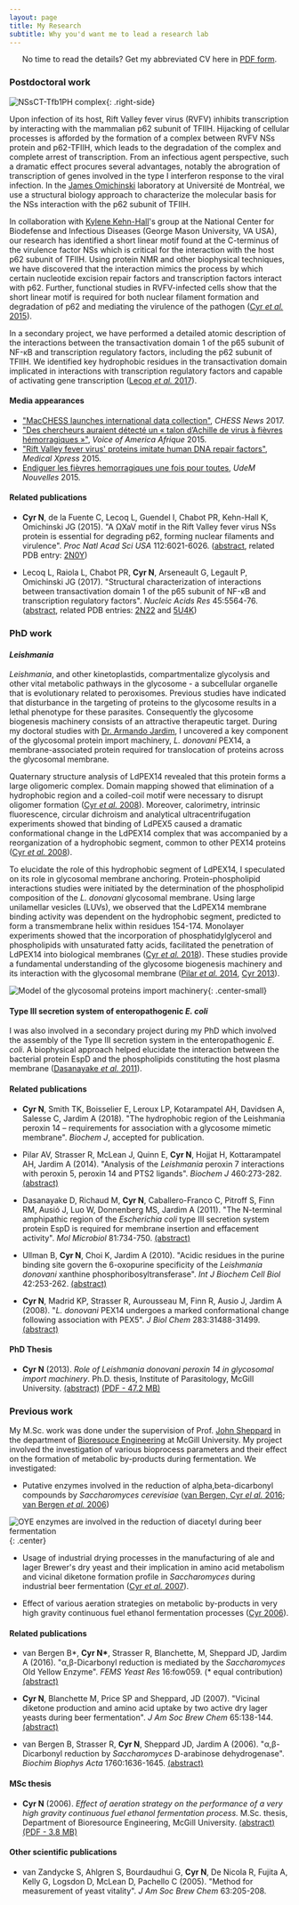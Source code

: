 ```yaml
---
layout: page
title: My Research
subtitle: Why you'd want me to lead a research lab
---
```


<p style="text-align: center;">No time to read the details? Get my abbreviated CV here in <a href="/pdf/NormandCyrCV.pdf">PDF form</a>.</p>

### Postdoctoral work

![NSsCT-Tfb1PH complex](/img/structure-zoom.png){: .right-side}

Upon infection of its host, Rift Valley fever virus (RVFV) inhibits transcription by interacting with the mammalian p62 subunit of TFIIH. Hijacking of cellular processes is afforded by the formation of a complex between RVFV NSs protein and p62-TFIIH, which leads to the degradation of the complex and complete arrest of transcription. From an infectious agent perspective, such a dramatic effect procures several advantages, notably the abrogration of transcription of genes involved in the type I interferon response to the viral infection. In the [James Omichinski](http://biochimie.umontreal.ca/en/department/professors/james-g-omichinski/) laboratory at Université de Montréal, we use a structural biology approach to characterize the molecular basis for the NSs interaction with the p62 subunit of TFIIH.

In collaboration with [Kylene Kehn-Hall](http://ncbid.cos.gmu.edu/faculty-profiles/kylene-kehn-hall/)'s group at the National Center for Biodefense and Infectious Diseases (George Mason University, VA USA), our research has identified a short linear motif found at the C-terminus of the virulence factor NSs which is critical for the interaction with the host p62 subunit of TFIIH. Using protein NMR and other biophysical techniques, we have discovered that the interaction mimics the process by which certain nucleotide excision repair factors and transcription factors interact with p62. Further, functional studies in RVFV-infected cells show that the short linear motif is required for both nuclear filament formation and degradation of p62 and mediating the virulence of the pathogen ([Cyr *et al.* 2015](#postdocpub)).

In a secondary project, we have performed a detailed atomic description of the interactions between the transactivation domain 1 of the p65 subunit of NF-κB and transcription regulatory factors, including the p62 subunit of TFIIH. We identified key hydrophobic residues in the transactivation domain implicated in interactions with transcription regulatory factors and capable of activating gene transcription ([Lecoq *et al.* 2017](#postdocpub)).

#### Media appearances

- ["MacCHESS launches international data collection"](http://news.chess.cornell.edu/articles/2017/Schuller170903.html), *CHESS News* 2017.
- ["Des chercheurs auraient détecté un « talon d’Achille de virus à fièvres hémorragiques »"](https://www.voaafrique.com/a/des-chercheurs-auraient-detecte-un-talon-dachille-de-virus-a-fievres-hemorragiques/2772872.html), *Voice of America Afrique* 2015.
- ["Rift Valley fever virus' proteins imitate human DNA repair factors"](https://medicalxpress.com/news/2015-05-rift-valley-fever-virus-proteins.html), *Medical Xpress* 2015.
- [Endiguer les fièvres hemorragiques une fois pour toutes](http://medecine.umontreal.ca/2015/05/11/endiguer-les-fievres-hemorragiques-une-fois-pour-toutes/), *UdeM Nouvelles* 2015.

<a name="postdocpub"></a>

#### Related publications

- **Cyr N**, de la Fuente C, Lecoq L, Guendel I, Chabot PR, Kehn-Hall K, Omichinski JG (2015). "A ΩXaV motif in the Rift Valley fever virus NSs protein is essential for degrading p62, forming nuclear filaments and virulence". *Proc Natl Acad Sci USA* 112:6021-6026. ([abstract](https://www.ncbi.nlm.nih.gov/pubmed/25918396), related PDB entry: [2N0Y](http://www.rcsb.org/pdb/explore/explore.do?structureId=2N0Y))

- Lecoq L, Raiola L, Chabot PR, **Cyr N**, Arseneault G, Legault P, Omichinski JG (2017). "Structural
characterization of interactions between transactivation domain 1 of the p65 subunit of NF-κB and
transcription regulatory factors". *Nucleic Acids Res* 45:5564-76. ([abstract](https://www.ncbi.nlm.nih.gov/pubmed/28334776), related PDB entries: [2N22](http://www.rcsb.org/pdb/explore/explore.do?structureId=2N22) and [5U4K](http://www.rcsb.org/pdb/explore/explore.do?structureId=5U4K))

### PhD work

#### *Leishmania*

*Leishmania*, and other kinetoplastids, compartmentalize glycolysis and other vital metabolic pathways in the glycosome - a subcellular organelle that is evolutionary related to peroxisomes. Previous studies have indicated that disturbance in the targeting of proteins to the glycosome results in a lethal phenotype for these parasites. Consequently the glycosome biogenesis machinery consists of an attractive therapeutic target. During my doctoral studies with [Dr. Armando Jardim](https://www.mcgill.ca/parasitology/faculty/jardim), I uncovered a key component of the glycosomal protein import machinery, *L. donovani* PEX14, a membrane-associated protein required for translocation of proteins across the glycosomal membrane.

Quaternary structure analysis of LdPEX14 revealed that this protein forms a large oligomeric complex. Domain mapping showed that elimination of a hydrophobic region and a coiled-coil motif were necessary to disrupt oligomer formation ([Cyr *et al.* 2008](#phdpub)). Moreover, calorimetry, intrinsic fluorescence, circular dichroism and analytical ultracentrifugation experiments showed that binding of LdPEX5 caused a dramatic conformational change in the LdPEX14 complex that was accompanied by a reorganization of a hydrophobic segment, common to other PEX14 proteins ([Cyr *et al.* 2008](#phdpub)).

To elucidate the role of this hydrophobic segment of LdPEX14, I speculated on its role in glycosomal membrane anchoring. Protein-phospholipid interactions studies were initiated by the determination of the phospholipid composition of the *L. donovani* glycosomal membrane. Using large unilamellar vesicles (LUVs), we observed that the LdPEX14 membrane binding activity was dependent on the hydrophobic segment, predicted to form a transmembrane helix within residues 154-174. Monolayer experiments showed that the incorporation of phosphatidylglycerol and phospholipids with unsaturated fatty acids, facilitated the penetration of LdPEX14 into biological membranes ([Cyr *et al.* 2018](#phdpub)). These studies provide a fundamental understanding of the glycosome biogenesis machinery and its interaction with the glycosomal membrane ([Pilar *et al.* 2014](#phdpub), [Cyr 2013](#phdthesispub)).

![Model of the glycosomal proteins import machinery](/img/glycosome-import-model.png){: .center-small}

#### Type III secretion system of enteropathogenic *E. coli*

I was also involved in a secondary project during my PhD which involved the assembly of the Type III secretion system in the enteropathogenic *E. coli*. A biophysical approach helped elucidate the interaction between the bacterial protein EspD and the phospholipids constituting the host plasma membrane ([Dasanayake *et al.* 2011](#phdpub)).

<a name="phdpub"></a>

#### Related publications

- **Cyr N**, Smith TK, Boisselier E, Leroux LP, Kotarampatel AH, Davidsen A, Salesse C, Jardim A (2018). "The hydrophobic region of the Leishmania peroxin 14 – requirements for association with a glycosome mimetic membrane". *Biochem J*, accepted for publication.

- Pilar AV, Strasser R, McLean J, Quinn E, **Cyr N**, Hojjat H, Kottarampatel AH, Jardim A (2014). "Analysis of the *Leishmania* peroxin 7 interactions with peroxin 5, peroxin 14 and PTS2 ligands". *Biochem J* 460:273-282. [(abstract)](https://www.ncbi.nlm.nih.gov/pubmed/24635481)

- Dasanayake D, Richaud M, **Cyr N**, Caballero-Franco C, Pitroff S, Finn RM, Ausió J, Luo W, Donnenberg MS, Jardim A (2011). "The N-terminal amphipathic region of the *Escherichia coli* type III secretion system protein EspD is required for membrane insertion and effacement activity". *Mol Microbiol* 81:734-750. [(abstract)](http://www.ncbi.nlm.nih.gov/pubmed/21651628)

- Ullman B, **Cyr N**, Choi K, Jardim A (2010). "Acidic residues in the purine binding site govern the 6-oxopurine specificity of the *Leishmania donovani* xanthine phosphoribosyltransferase". *Int J Biochem Cell Biol* 42:253-262. [(abstract)](http://www.ncbi.nlm.nih.gov/pubmed/19861168)

- **Cyr N**, Madrid KP, Strasser R, Aurousseau M, Finn R, Ausio J, Jardim A (2008). "*L. donovani* PEX14 undergoes a marked conformational change following association with PEX5". *J Biol Chem* 283:31488-31499. [(abstract)](http://www.ncbi.nlm.nih.gov/pubmed/18718908)

<a name="phdthesispub"></a>

#### PhD Thesis

- **Cyr N** (2013). *Role of Leishmania donovani peroxin 14 in glycosomal import machinery*. Ph.D. thesis, Institute of Parasitology, McGill University. [(abstract)](http://digitool.library.mcgill.ca/R/F4YENNG1XGG4BUREAC9AYNE7TNXKVX33DJKJDUV9UD3MT9QL77-00134?func=dbin-jump-full&silo_library=GEN01&object_id=114123) [(PDF - 47.2 MB)](/pdf/CyrN_PhDThesis.pdf)

### Previous work

My M.Sc. work was done under the supervision of Prof. [John Sheppard](https://fbns.ncsu.edu/faculty-directory/john-sheppard/) in the department of [Bioresouce Engineering](http://www.mcgill.ca/bioeng/home) at McGill University. My project involved the investigation of various bioprocess parameters and their effect on the formation of metabolic by-products during fermentation. We investigated:

- Putative enzymes involved in the reduction of alpha,beta-dicarbonyl compounds by *Saccharomyces cerevisiae* ([van Bergen, Cyr *el al.* 2016](#mscpub); [van Bergen *et al.* 2006](#mscpub))

![OYE enzymes are involved in the reduction of diacetyl during beer fermentation](/img/diacetyl-oye.png){: .center}

- Usage of industrial drying processes in the manufacturing of ale and lager Brewer's dry yeast and their implication in amino acid metabolism and vicinal diketone formation profile in *Saccharomyces* during industrial beer fermentation ([Cyr *et al.* 2007](#mscpub)).

- Effect of various aeration strategies on metabolic by-products in very high gravity continuous fuel ethanol fermentation processes ([Cyr 2006](#mscthesispub)).

<a name="mscpub"></a>

#### Related publications

- van Bergen B*, **Cyr N\***, Strasser R, Blanchette, M, Sheppard JD, Jardim A (2016). "α,β-Dicarbonyl reduction is mediated by the *Saccharomyces* Old Yellow Enzyme". *FEMS Yeast Res* 16:fow059. (* equal contribution) [(abstract)](https://www.ncbi.nlm.nih.gov/pubmed/27400981)

- **Cyr N**, Blanchette M, Price SP and Sheppard, JD (2007). "Vicinal diketone production and amino acid uptake by two active dry lager yeasts during beer fermentation". *J Am Soc Brew Chem* 65:138-144. [(abstract)](http://dx.doi.org/10.1094/ASBCJ-2007-0515-01)

- van Bergen B, Strasser R, **Cyr N**, Sheppard JD, Jardim A (2006). "α,β-Dicarbonyl reduction by *Saccharomyces* D-arabinose dehydrogenase". *Biochim Biophys Acta* 1760:1636-1645. [(abstract)](http://www.ncbi.nlm.nih.gov/pubmed/17030441)

<a name="mscthesispub"></a>

#### MSc thesis

- **Cyr N** (2006). *Effect of aeration strategy on the performance of a very high gravity continuous fuel ethanol fermentation process.* M.Sc. thesis, Department of Bioresource Engineering, McGill University. [(abstract)](http://digitool.library.mcgill.ca/R/F4YENNG1XGG4BUREAC9AYNE7TNXKVX33DJKJDUV9UD3MT9QL77-02090?func=dbin-jump-full&silo_library=GEN01&object_id=100789) [(PDF - 3.8 MB)](/pdf/CyrN_MScThesis.pdf)

#### Other scientific publications

- van Zandycke S, Ahlgren S, Bourdaudhui G, **Cyr N**, De Nicola R, Fujita A, Kelly G, Logsdon D, McLean D, Pachello C (2005). "Method for measurement of yeast vitality". *J Am Soc Brew Chem* 63:205-208.
